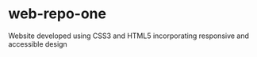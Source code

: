 # web-repo-one
Website developed using CSS3 and HTML5 incorporating responsive and accessible design 
